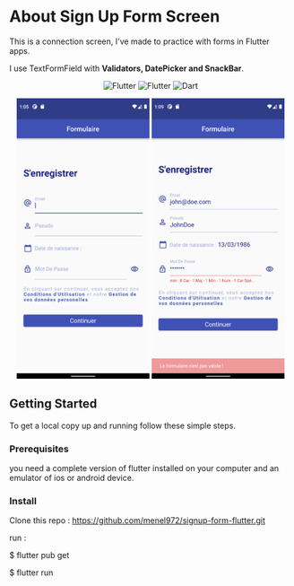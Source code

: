 # About Sign Up Form Screen

This is a connection screen, I've made to practice with forms in Flutter apps.

I use TextFormField with <strong>Validators, DatePicker and SnackBar</strong>.

<p align="center">
<img alt="Flutter" src="https://img.shields.io/badge/Flutter-02569B?style=flat-square&logo=flutter&logoColor=white" />
<img alt="Flutter" src="https://img.shields.io/badge/DatePicker-02569B?style=flat-square&logo=flutter&logoColor=white" />
<img alt="Dart" src="https://img.shields.io/badge/Dart-0175C2?style=flat-square&logo=dart&logoColor=white" />
</p>

<p align="center">
<img src="img/Screenshot_1.png" height="500" title="hover text">
<img src="img/Screenshot_2.png" height="500" title="hover text">
</p>

## Getting Started

To get a local copy up and running follow these simple steps.

### Prerequisites

you need a complete version of flutter installed on your computer and an emulator of ios or android device.

### Install
Clone this repo : https://github.com/menel972/signup-form-flutter.git

run :

$ flutter pub get

$ flutter run
